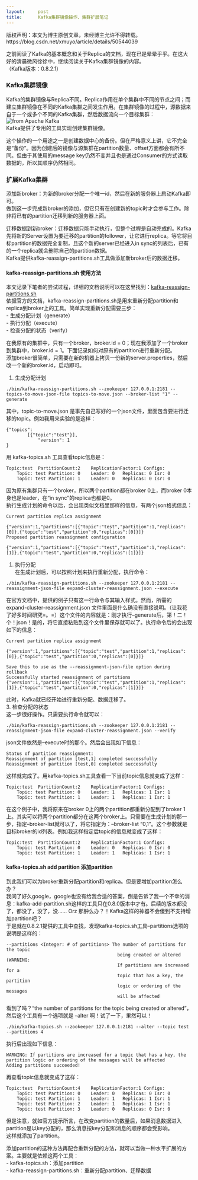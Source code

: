 ```yaml
---
layout:     post
title:      Kafka集群镜像操作、集群扩展笔记
---
```

<div id="article_content" class="article_content clearfix csdn-tracking-statistics" data-pid="blog" data-mod="popu_307" data-dsm="post">
								<div class="article-copyright">
					版权声明：本文为博主原创文章，未经博主允许不得转载。					https://blog.csdn.net/xmuyo/article/details/50544039				</div>
								            <div id="content_views" class="markdown_views prism-atom-one-dark">
							<!-- flowchart 箭头图标 勿删 -->
							<svg xmlns="http://www.w3.org/2000/svg" style="display: none;"><path stroke-linecap="round" d="M5,0 0,2.5 5,5z" id="raphael-marker-block" style="-webkit-tap-highlight-color: rgba(0, 0, 0, 0);"></path></svg>
							<p>之前阅读了Kafka的基本概念和关于Replica的文档，现在已是晕晕乎乎。在这大好的清晨微风徐徐中，继续阅读关于Kafka集群镜像的内容。 <br>
（Kafka版本：0.8.2.1）</p>



<h3 id="kafka集群镜像">Kafka集群镜像</h3>

<p>Kafka的集群镜像与Replica不同。Replica作用在单个集群中不同的节点之间；而建立集群镜像在不同的Kafka集群之间发生作用。在集群镜像的过程中，源数据来自于一个或多个不同的Kafka集群，然后数据流向一个目标集群： <br>
<img src="http://7vzs9m.com1.z0.glb.clouddn.com/kafka-mirror-maker.png" alt="from Apache Kafka" title=""> <br>
Kafka提供了专用的工具实现创建集群镜像。</p>

<p>这个操作的一个用途之一是创建数据中心的备份。但在严格意义上讲，它不完全是“备份”。因为创建后的镜像与源集群在partition数量、offset方面都会有所不同。但由于其使用的message key仍然不变并且也是通过Consumer的方式读取数据的，所以其顺序仍然相同。</p>



<h3 id="扩展kafka集群">扩展Kafka集群</h3>

<p>添加新broker：为新的broker分配一个唯一id，然后在新的服务器上启动Kafka即可。 <br>
做到这一步完成新broker的添加，但它只有在创建新的topic时才会参与工作。除非将已有的partition迁移到新的服务器上面。</p>

<p>迁移数据到新broker：迁移数据只能手动执行，但整个过程是自动完成的。Kafka先将新的Server设置为要迁移的partition的follower，让它进行replica。等它将目标partition的数据完全复制，且这个新的server已经进入in sync的列表后，已有的一个replica就会删除自己的partition数据。 <br>
Kafka提供kafka-reassign-partitions.sh工具做添加新broker后的数据迁移。</p>



<h4 id="kafka-reassign-partitionssh-使用方法">kafka-reassign-partitions.sh 使用方法</h4>

<p>本文记录下笔者的尝试过程，详细的文档说明可以在这里找到：<a href="http://kafka.apache.org/documentation.html#basic_ops_cluster_expansion" rel="nofollow">kafka-reassign-partitions.sh</a> <br>
依据官方的文档，kafka-reassign-partitions.sh是用来重新分配partition和replica到broker上的工具。简单实现重新分配需要三步： <br>
- 生成分配计划（generate） <br>
- 执行分配（execute） <br>
- 检查分配的状态（verify）</p>

<p>在我原有的集群中，只有一个broker，broker.id = 0；现在我添加了一个broker到集群中，broker.id = 1。下面记录如何对原有的partition进行重新分配。 <br>
添加broker很简单，只需要在新的机器上拷贝一份新的server.properties，然后改一个新的broker.id，启动即可。</p>

<ol>
<li>生成分配计划</li>
</ol>



<pre class="prettyprint"><code class=" hljs lasso"><span class="hljs-built_in">.</span>/bin/kafka<span class="hljs-attribute">-reassign</span><span class="hljs-attribute">-partitions</span><span class="hljs-built_in">.</span>sh <span class="hljs-subst">--</span>zookeeper <span class="hljs-number">127.0</span><span class="hljs-number">.0</span><span class="hljs-number">.1</span>:<span class="hljs-number">2181</span> <span class="hljs-subst">--</span>topics<span class="hljs-attribute">-to</span><span class="hljs-attribute">-move</span><span class="hljs-attribute">-json</span><span class="hljs-attribute">-file</span> topics<span class="hljs-attribute">-to</span><span class="hljs-attribute">-move</span><span class="hljs-built_in">.</span>json <span class="hljs-subst">--</span>broker<span class="hljs-attribute">-list</span> <span class="hljs-string">"1"</span> <span class="hljs-subst">--</span>generate</code></pre>

<p>其中，topic-to-move.json 是事先自己写好的一个json文件，里面包含要进行迁移的topic。例如我用来实验的是这样：</p>



<pre class="prettyprint"><code class=" hljs json">{"<span class="hljs-attribute">topics</span>":
        <span class="hljs-value">[{"<span class="hljs-attribute">topic</span>":<span class="hljs-value"><span class="hljs-string">"test"</span></span>}]</span>,
            "<span class="hljs-attribute">version</span>": <span class="hljs-value"><span class="hljs-number">1</span>
</span>}</code></pre>

<p>用 kafka-topics.sh 工具查看topic信息是：</p>



<pre class="prettyprint"><code class=" hljs css"><span class="hljs-tag">Topic</span><span class="hljs-pseudo">:test</span>  <span class="hljs-tag">PartitionCount</span><span class="hljs-pseudo">:2</span>    <span class="hljs-tag">ReplicationFactor</span><span class="hljs-pseudo">:1</span> <span class="hljs-tag">Configs</span>:
    <span class="hljs-tag">Topic</span>: <span class="hljs-tag">test</span> <span class="hljs-tag">Partition</span>: 0    <span class="hljs-tag">Leader</span>: 0   <span class="hljs-tag">Replicas</span>: 0 <span class="hljs-tag">Isr</span>: 0
    <span class="hljs-tag">Topic</span>: <span class="hljs-tag">test</span> <span class="hljs-tag">Partition</span>: 1    <span class="hljs-tag">Leader</span>: 0   <span class="hljs-tag">Replicas</span>: 0 <span class="hljs-tag">Isr</span>: 0
</code></pre>

<p>因为原有集群只有一个broker，所以两个partition都在broker 0上，而broker 0本身也是leader，在“in sync”的replica也都是0。 <br>
执行生成计划的命令以后，会出现类似文档里那样的信息，有两个json格式信息：</p>



<pre class="prettyprint"><code class=" hljs mel">Current <span class="hljs-keyword">partition</span> replica assignment

{<span class="hljs-string">"version"</span>:<span class="hljs-number">1</span>,<span class="hljs-string">"partitions"</span>:[{<span class="hljs-string">"topic"</span>:<span class="hljs-string">"test"</span>,<span class="hljs-string">"partition"</span>:<span class="hljs-number">1</span>,<span class="hljs-string">"replicas"</span>:[<span class="hljs-number">0</span>]},{<span class="hljs-string">"topic"</span>:<span class="hljs-string">"test"</span>,<span class="hljs-string">"partition"</span>:<span class="hljs-number">0</span>,<span class="hljs-string">"replicas"</span>:[<span class="hljs-number">0</span>]}]}
Proposed <span class="hljs-keyword">partition</span> reassignment configuration

{<span class="hljs-string">"version"</span>:<span class="hljs-number">1</span>,<span class="hljs-string">"partitions"</span>:[{<span class="hljs-string">"topic"</span>:<span class="hljs-string">"test"</span>,<span class="hljs-string">"partition"</span>:<span class="hljs-number">1</span>,<span class="hljs-string">"replicas"</span>:[<span class="hljs-number">1</span>]},{<span class="hljs-string">"topic"</span>:<span class="hljs-string">"test"</span>,<span class="hljs-string">"partition"</span>:<span class="hljs-number">0</span>,<span class="hljs-string">"replicas"</span>:[<span class="hljs-number">1</span>]}]}</code></pre>

<ol>
<li>执行分配 <br>
在生成计划后，可以按照计划来执行重新分配，执行命令：</li>
</ol>



<pre class="prettyprint"><code class=" hljs lasso"><span class="hljs-built_in">.</span>/bin/kafka<span class="hljs-attribute">-reassign</span><span class="hljs-attribute">-partitions</span><span class="hljs-built_in">.</span>sh <span class="hljs-subst">--</span>zookeeper <span class="hljs-number">127.0</span><span class="hljs-number">.0</span><span class="hljs-number">.1</span>:<span class="hljs-number">2181</span> <span class="hljs-subst">--</span>reassignment<span class="hljs-attribute">-json</span><span class="hljs-attribute">-file</span> expand<span class="hljs-attribute">-cluster</span><span class="hljs-attribute">-reassignment</span><span class="hljs-built_in">.</span>json <span class="hljs-subst">--</span>execute</code></pre>

<p>在官方文档中，提供的例子只有这一行命令与其输入样式。然而，所需的 expand-cluster-reassignment.json 文件里面是什么确没有直接说明。（让我花了好多时间研究=。=）这个文件的内容就是：刚才执行–generate后，第！二！个！json！是的，将它直接粘贴到这个文件里保存就可以了。执行命令后的会出现如下的信息：</p>



<pre class="prettyprint"><code class=" hljs livecodeserver">Current partition replica assignment

{<span class="hljs-string">"version"</span>:<span class="hljs-number">1</span>,<span class="hljs-string">"partitions"</span>:[{<span class="hljs-string">"topic"</span>:<span class="hljs-string">"test"</span>,<span class="hljs-string">"partition"</span>:<span class="hljs-number">1</span>,<span class="hljs-string">"replicas"</span>:[<span class="hljs-number">0</span>]},{<span class="hljs-string">"topic"</span>:<span class="hljs-string">"test"</span>,<span class="hljs-string">"partition"</span>:<span class="hljs-number">0</span>,<span class="hljs-string">"replicas"</span>:[<span class="hljs-number">0</span>]}]}

Save this <span class="hljs-built_in">to</span> use <span class="hljs-keyword">as</span> <span class="hljs-operator">the</span> <span class="hljs-comment">--reassignment-json-file option during rollback</span>
Successfully started reassignment <span class="hljs-operator">of</span> partitions {<span class="hljs-string">"version"</span>:<span class="hljs-number">1</span>,<span class="hljs-string">"partitions"</span>:[{<span class="hljs-string">"topic"</span>:<span class="hljs-string">"test"</span>,<span class="hljs-string">"partition"</span>:<span class="hljs-number">1</span>,<span class="hljs-string">"replicas"</span>:[<span class="hljs-number">1</span>]},{<span class="hljs-string">"topic"</span>:<span class="hljs-string">"test"</span>,<span class="hljs-string">"partition"</span>:<span class="hljs-number">0</span>,<span class="hljs-string">"replicas"</span>:[<span class="hljs-number">1</span>]}]}</code></pre>

<p>此时，Kafka就已经开始进行重新分配、数据迁移了。 <br>
3. 检查分配的状态 <br>
这一步很好操作。只需要执行命令就可以：</p>



<pre class="prettyprint"><code class=" hljs lasso"><span class="hljs-built_in">.</span>/bin/kafka<span class="hljs-attribute">-reassign</span><span class="hljs-attribute">-partitions</span><span class="hljs-built_in">.</span>sh <span class="hljs-subst">--</span>zookeeper <span class="hljs-number">127.0</span><span class="hljs-number">.0</span><span class="hljs-number">.1</span>:<span class="hljs-number">2181</span> <span class="hljs-subst">--</span>reassignment<span class="hljs-attribute">-json</span><span class="hljs-attribute">-file</span> expand<span class="hljs-attribute">-cluster</span><span class="hljs-attribute">-reassignment</span><span class="hljs-built_in">.</span>json <span class="hljs-subst">--</span>verify</code></pre>

<p>json文件依然是–execute时的那个。然后会出现如下信息：</p>



<pre class="prettyprint"><code class=" hljs erlang"><span class="hljs-variable">Status</span> <span class="hljs-keyword">of</span> partition reassignment:
<span class="hljs-variable">Reassignment</span> <span class="hljs-keyword">of</span> partition [test,<span class="hljs-number">1</span>] completed successfully
<span class="hljs-variable">Reassignment</span> <span class="hljs-keyword">of</span> partition [test,<span class="hljs-number">0</span>] completed successfully</code></pre>

<p>这样就完成了。用kafka-topics.sh工具查看一下当前topic信息就变成了这样：</p>



<pre class="prettyprint"><code class=" hljs css"><span class="hljs-tag">Topic</span><span class="hljs-pseudo">:test</span>  <span class="hljs-tag">PartitionCount</span><span class="hljs-pseudo">:2</span>    <span class="hljs-tag">ReplicationFactor</span><span class="hljs-pseudo">:1</span> <span class="hljs-tag">Configs</span>:
    <span class="hljs-tag">Topic</span>: <span class="hljs-tag">test</span> <span class="hljs-tag">Partition</span>: 0    <span class="hljs-tag">Leader</span>: 1   <span class="hljs-tag">Replicas</span>: 1 <span class="hljs-tag">Isr</span>: 1
    <span class="hljs-tag">Topic</span>: <span class="hljs-tag">test</span> <span class="hljs-tag">Partition</span>: 1    <span class="hljs-tag">Leader</span>: 1   <span class="hljs-tag">Replicas</span>: 1 <span class="hljs-tag">Isr</span>: 1</code></pre>

<p>在这个例子中，我将原来在broker 0上的两个partition都重新分配到了broker 1上。其实可以将两个partition都分在这两个broker上。只需要在生成计划的那一步，指定–broker-list就可以了，将它指定为：–broker-list “0,1”。这个参数就是目标broker的id列表。例如我这样指定后topic的信息就变成了这样：</p>



<pre class="prettyprint"><code class=" hljs css"><span class="hljs-tag">Topic</span><span class="hljs-pseudo">:test</span>  <span class="hljs-tag">PartitionCount</span><span class="hljs-pseudo">:2</span>    <span class="hljs-tag">ReplicationFactor</span><span class="hljs-pseudo">:1</span> <span class="hljs-tag">Configs</span>:
    <span class="hljs-tag">Topic</span>: <span class="hljs-tag">test</span> <span class="hljs-tag">Partition</span>: 0    <span class="hljs-tag">Leader</span>: 0   <span class="hljs-tag">Replicas</span>: 0 <span class="hljs-tag">Isr</span>: 0
    <span class="hljs-tag">Topic</span>: <span class="hljs-tag">test</span> <span class="hljs-tag">Partition</span>: 1    <span class="hljs-tag">Leader</span>: 1   <span class="hljs-tag">Replicas</span>: 1 <span class="hljs-tag">Isr</span>: 1</code></pre>



<h4 id="kafka-topicssh-add-partition-添加partition">kafka-topics.sh add partition 添加partition</h4>

<p>到此我们可以为broker重新分配partition和replica。但是要增加partition怎么办？ <br>
我问了好久google，google也没有给我合适的答案，倒是告诉了我一个不幸的消息：kafka-add-partition.sh这样的工具只在0.8.0版本中才有。后续的版本都没了，都没了，没了，没…… Orz 那肿么办？！Kafka这样的神器不会傻到不支持增加partition吧？ <br>
于是就在0.8.2.1提供的工具中查找，发现kafka-topics.sh工具–partitions选项的说明是这样的：</p>



<pre class="prettyprint"><code class=" hljs mizar">--partitions &lt;Integer: # <span class="hljs-keyword">of</span> partitions&gt; The number <span class="hljs-keyword">of</span> partitions <span class="hljs-keyword">for</span> the topic 
                                          <span class="hljs-keyword">being</span> created <span class="hljs-keyword">or</span> altered (WARNING:   
                                          If partitions are increased <span class="hljs-keyword">for</span> a    
                                          topic <span class="hljs-keyword">that</span> has a key, the partition  
                                          logic <span class="hljs-keyword">or</span> ordering <span class="hljs-keyword">of</span> the messages    
                                          will <span class="hljs-keyword">be</span> affected                     </code></pre>

<p>看到了吗？“the number of partitions for the topic being created or altered”，然后这个工具有一个选项就是 –alter 啊！试了一下，果然可以！</p>



<pre class="prettyprint"><code class=" hljs brainfuck"><span class="hljs-string">.</span><span class="hljs-comment">/bin/kafka</span><span class="hljs-literal">-</span><span class="hljs-comment">topics</span><span class="hljs-string">.</span><span class="hljs-comment">sh</span> <span class="hljs-literal">-</span><span class="hljs-literal">-</span><span class="hljs-comment">zookeeper</span> <span class="hljs-comment">127</span><span class="hljs-string">.</span><span class="hljs-comment">0</span><span class="hljs-string">.</span><span class="hljs-comment">0</span><span class="hljs-string">.</span><span class="hljs-comment">1:2181</span> <span class="hljs-literal">-</span><span class="hljs-literal">-</span><span class="hljs-comment">alter</span> <span class="hljs-literal">-</span><span class="hljs-literal">-</span><span class="hljs-comment">topic</span> <span class="hljs-comment">test</span> <span class="hljs-literal">-</span><span class="hljs-literal">-</span><span class="hljs-comment">partitions</span> <span class="hljs-comment">4</span></code></pre>

<p>执行后出现如下信息：</p>



<pre class="prettyprint"><code class=" hljs asciidoc"><span class="hljs-label">WARNING: </span>If partitions are increased for a topic that has a key, the partition logic or ordering of the messages will be affected
Adding partitions succeeded!</code></pre>

<p>再查看topic信息就变成了这样：</p>



<pre class="prettyprint"><code class=" hljs mathematica">Topic:test  PartitionCount:<span class="hljs-number">4</span>    ReplicationFactor:<span class="hljs-number">1</span> Configs:
    Topic: test <span class="hljs-keyword">Partition</span>: <span class="hljs-number">0</span>    Leader: <span class="hljs-number">0</span>   Replicas: <span class="hljs-number">0</span> Isr: <span class="hljs-number">0</span>
    Topic: test <span class="hljs-keyword">Partition</span>: <span class="hljs-number">1</span>    Leader: <span class="hljs-number">1</span>   Replicas: <span class="hljs-number">1</span> Isr: <span class="hljs-number">1</span>
    Topic: test <span class="hljs-keyword">Partition</span>: <span class="hljs-number">2</span>    Leader: <span class="hljs-number">1</span>   Replicas: <span class="hljs-number">1</span> Isr: <span class="hljs-number">1</span>
    Topic: test <span class="hljs-keyword">Partition</span>: <span class="hljs-number">3</span>    Leader: <span class="hljs-number">0</span>   Replicas: <span class="hljs-number">0</span> Isr: <span class="hljs-number">0</span></code></pre>

<p>但是注意，就如官方提示所言，在改变partition的数量后，如果消息数据进入partition是以key分配的，那么消息按key分配和消息的顺序都会受影响。 <br>
这样就添加了partition。</p>

<p>添加partition的这种方法再配合重新分配的方法，就可以当做一种水平扩展的方案。主要就是依赖这两个工具： <br>
- kafka-topics.sh：添加partition <br>
- kafka-reassign-partitions.sh：重新分配partition、迁移数据</p>            </div>
						<link href="https://csdnimg.cn/release/phoenix/mdeditor/markdown_views-9e5741c4b9.css" rel="stylesheet">
                </div>